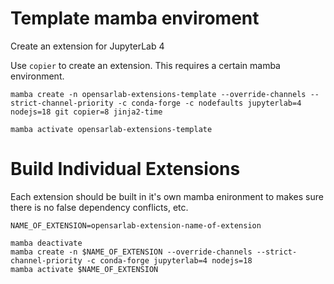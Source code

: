 # Template mamba enviroment

Create an extension for JupyterLab 4

Use `copier` to create an extension. This requires a certain mamba environment.

```
mamba create -n opensarlab-extensions-template --override-channels --strict-channel-priority -c conda-forge -c nodefaults jupyterlab=4 nodejs=18 git copier=8 jinja2-time

mamba activate opensarlab-extensions-template
```


# Build Individual Extensions

Each extension should be built in it's own mamba enironment to makes sure there is no false dependency conflicts, etc.

```
NAME_OF_EXTENSION=opensarlab-extension-name-of-extension

mamba deactivate
mamba create -n $NAME_OF_EXTENSION --override-channels --strict-channel-priority -c conda-forge jupyterlab=4 nodejs=18
mamba activate $NAME_OF_EXTENSION
```